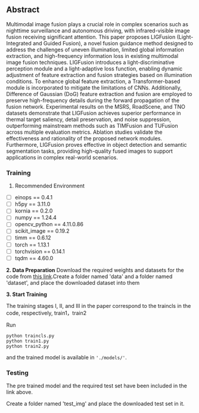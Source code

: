 
## Abstract

Multimodal image fusion plays a crucial role in complex scenarios such as nighttime surveillance and autonomous driving, with infrared-visible image fusion receiving significant attention. This paper proposes LIGFusion (Light-Integrated and Guided Fusion), a novel fusion guidance method designed to address the challenges of uneven illumination, limited global information extraction, and high-frequency information loss in existing multimodal image fusion techniques. LIGFusion introduces a light-discriminative perception module and a light-adaptive loss function, enabling dynamic adjustment of feature extraction and fusion strategies based on illumination conditions. To enhance global feature extraction, a Transformer-based module is incorporated to mitigate the limitations of CNNs. Additionally, Difference of Gaussian (DoG) feature extraction and fusion are employed to preserve high-frequency details during the forward propagation of the fusion network. Experimental results on the MSRS, RoadScene, and TNO datasets demonstrate that LIGFusion achieves superior performance in thermal target saliency, detail preservation, and noise suppression, outperforming mainstream methods such as TIMFusion and TUFusion across multiple evaluation metrics. Ablation studies validate the effectiveness and rationality of the proposed network modules. Furthermore, LIGFusion proves effective in object detection and semantic segmentation tasks, providing high-quality fused images to support applications in complex real-world scenarios.


### Training
1. Recommended Environment
 - [ ] einops == 0.4.1
 - [ ] h5py == 3.11.0
 - [ ] kornia == 0.2.0
 - [ ] numpy == 1.24.4 
 - [ ] opencv_python == 4.11.0.86 
 - [ ] scikit_image == 0.19.2 
 - [ ] timm == 0.6.12 
 - [ ] torch == 1.13.1 
 - [ ] torchvision == 0.14.1 
 - [ ] tqdm == 4.60.0

**2. Data Preparation**
Download the required weights and datasets for the code from [this link](https://drive.google.com/drive/folders/1wzKY8hzut4yNaKTZ-uYMng_eToGixhM1?usp=sharing).Create a folder named 'data' and a folder named 'dataset', and place the downloaded dataset into them

**3. Start Training**

The training stages I, II, and III in the paper correspond to the traincls in the code, respectively, train1，train2

Run 
```
python traincls.py
python train1.py
python train2.py

``` 
and the trained model is available in ``'./models/'``.

### Testing

The pre trained model and the required test set have been included in the link above.

Create a folder named 'test_img' and place the downloaded test set in it.
